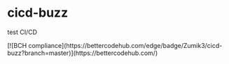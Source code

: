 # cicd-buzz
test CI/CD
<p>
[![BCH compliance](https://bettercodehub.com/edge/badge/Zumik3/cicd-buzz?branch=master)](https://bettercodehub.com/)</p>
